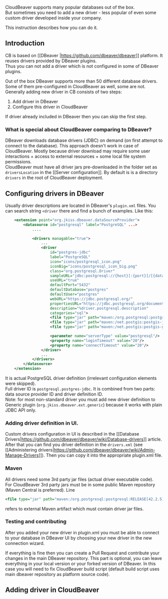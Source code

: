CloudBeaver supports many popular databases out of the box.  
But sometimes you need to add a new driver - less popular of even some custom driver developed inside your company.  

This instruction describes how you can do it.

## Introduction

CB is based on [[DBeaver |https://github.com/dbeaver/dbeaver]] platform. It reuses drivers provided by DBeaver plugins.  
Thus you can not add a driver which is not configured in some of DBeaver plugins.

Out of the box DBeaver supports more than 50 different database drivers. Some of them pre-configured in CloudBeaver as well, some are not.  
Generally adding new driver in CB consists of two steps:
1. Add driver in DBeaver
2. Configure this driver in CloudBeaver

If driver already included in DBeaver then you can skip the first step. 

### What is special about CloudBeaver comparing to DBeaver?

DBeaver downloads database drivers (JDBC) on demand (on first attempt to connect to the database). This approach doesn't work in case of CloudBeaver. Mostly because driver download may require some user interactions + access to external resources + some local file system permissions.  
CloudBeaver must have all driver jars pre-downloaded in the folder set as `driversLocation` in the [[Server configuration]].  By default is is a directory `drivers` in the root of CloudBeaver deployment.

## Configuring drivers in DBeaver

Usually driver descriptions are located in DBeaver's `plugin.xml` files. You can search string `<driver` there and find a bunch of examples. 
Like this:
```xml
    <extension point="org.jkiss.dbeaver.dataSourceProvider">
        <datasource id="postgresql" label="PostgreSQL" ...>
            ....

            <drivers managable="true">
                ...
                <driver
                    id="postgres-jdbc"
                    label="PostgreSQL"
                    icon="icons/postgresql_icon.png"
                    iconBig="icons/postgresql_icon_big.png"
                    class="org.postgresql.Driver"
                    sampleURL="jdbc:postgresql://{host}[:{port}]/[{database}]"
                    useURL="true"
                    defaultPort="5432"
                    defaultDatabase="postgres"
                    defaultUser="postgres"
                    webURL="https://jdbc.postgresql.org/"
                    propertiesURL="https://jdbc.postgresql.org/documentation/head/connect.html#connection-parameters"
                    description="%driver.postgresql.description"
                    categories="sql">
                    <file type="jar" path="maven:/org.postgresql:postgresql:RELEASE[42.2.5]">
                    <file type="jar" path="maven:/net.postgis:postgis-jdbc:RELEASE[2.2.1]" ignore-dependencies="true" optional="true"/>
                    <file type="jar" path="maven:/net.postgis:postgis-geometry:RELEASE[2.5.0]" ignore-dependencies="true" optional="true"/>

                    <parameter name="serverType" value="postgresql"/>
                    <property name="loginTimeout" value="20"/>
                    <property name="connectTimeout" value="20"/>
                </driver>
                ...
            </drivers>
        </datasource>
    </extension>
```
It is actual PostgreSQL driver definition (irrelevant configuration elements were skipped).  
Full driver ID is `postgresql.postgres-jdbc`. It is combined from two parts: data source provider ID and driver definition ID.   
Note: for most non-standard driver you must add new driver definition to Generic plugin (`org.jkiss.dbeaver.ext.generic`) because it works with plain JDBC API only.

### Adding driver definition in UI.

Custom drivers configuration in UI is described in the [[Database Drivers|https://github.com/dbeaver/dbeaver/wiki/Database-drivers]] article.  
After that you can find you driver definition in the `drivers.xml` (see [[Administering drivers|https://github.com/dbeaver/dbeaver/wiki/Admin-Manage-Drivers]]). Then you can copy it into the appropriate plugin.xml file.

### Maven

All drivers need some 3rd party jar files (actual driver executable code).  
For CloudBeaver 3rd party jars must be in some public Maven repository (Maven Central is preferred). Line
```xml
<file type="jar" path="maven:/org.postgresql:postgresql:RELEASE[42.2.5]">
```
refers to external Maven artifact which must contain driver jar files.

### Testing and contributing

After you added your new driver in plugin.xml you must be able to connect to your database in DBeaver UI by choosing your new driver in the new connection wizard.  

If everything is fine then you can create a Pull Request and contribute your changes in the main DBeaver repository. This part is optional, you can leave everything in your local version or your forked version of DBeaver. In this case you will need to fix CloudBeaver build script (default build script uses main dbeaver repository as platform source code).

## Adding driver in CloudBeaver
